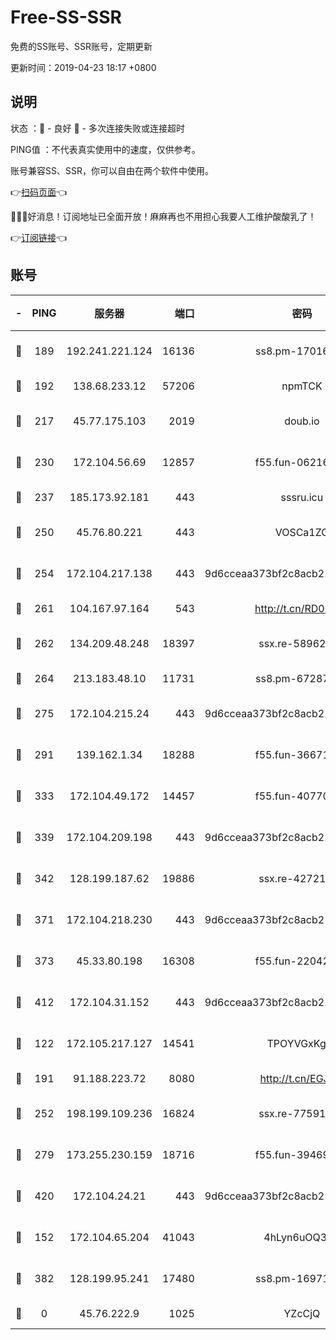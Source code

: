 # Free-SS-SSR

免费的SS账号、SSR账号，定期更新

更新时间：2019-04-23 18:17 +0800

## 说明

状态     ：🙂 - 良好 🙁 - 多次连接失败或连接超时

PING值   ：不代表真实使用中的速度，仅供参考。

账号兼容SS、SSR，你可以自由在两个软件中使用。

👉[扫码页面](https://liesauer.github.io/Free-SS-SSR/)👈

🎉🎉🎉好消息！订阅地址已全面开放！麻麻再也不用担心我要人工维护酸酸乳了！

👉[订阅链接](https://www.liesauer.net/yogurt/subscribe?ACCESS_TOKEN=DAYxR3mMaZAsaqUb)👈

## 账号

|-|PING|服务器|端口|密码|加密方式|区域|
|:----:|:----:|:-----:|-----:|:----:|:----:|:----:|
|🙂|189|192.241.221.124|16136|ss8.pm-17016090|aes-256-cfb|US|
|🙂|192|138.68.233.12|57206|npmTCK|rc4-md5|US|
|🙂|217|45.77.175.103|2019|doub.io|aes-128-ctr|SG|
|🙂|230|172.104.56.69|12857|f55.fun-06216036|aes-256-cfb|SG|
|🙂|237|185.173.92.181|443|sssru.icu|rc4-md5|RU|
|🙂|250|45.76.80.221|443|VOSCa1ZG|aes-256-cfb|DE|
|🙂|254|172.104.217.138|443|9d6cceaa373bf2c8acb22e60b6a58be6|aes-256-cfb|US|
|🙂|261|104.167.97.164|543|http://t.cn/RD0D7sx|rc4-md5|CA|
|🙂|262|134.209.48.248|18397|ssx.re-58962936|aes-256-cfb|US|
|🙂|264|213.183.48.10|11731|ss8.pm-67287646|rc4-md5|RU|
|🙂|275|172.104.215.24|443|9d6cceaa373bf2c8acb22e60b6a58be6|aes-256-cfb|US|
|🙂|291|139.162.1.34|18288|f55.fun-36671353|aes-256-cfb|SG|
|🙂|333|172.104.49.172|14457|f55.fun-40770290|aes-256-cfb|SG|
|🙂|339|172.104.209.198|443|9d6cceaa373bf2c8acb22e60b6a58be6|aes-256-cfb|US|
|🙂|342|128.199.187.62|19886|ssx.re-42721039|aes-256-cfb|SG|
|🙂|371|172.104.218.230|443|9d6cceaa373bf2c8acb22e60b6a58be6|aes-256-cfb|US|
|🙂|373|45.33.80.198|16308|f55.fun-22042256|aes-256-cfb|US|
|🙂|412|172.104.31.152|443|9d6cceaa373bf2c8acb22e60b6a58be6|aes-256-cfb|US|
|🙂|122|172.105.217.127|14541|TPOYVGxKglpi|aes-256-cfb|JP|
|🙂|191|91.188.223.72|8080|http://t.cn/EGJIyrl|rc4-md5|RU|
|🙂|252|198.199.109.236|16824|ssx.re-77591360|aes-256-cfb|US|
|🙂|279|173.255.230.159|18716|f55.fun-39469519|aes-256-cfb|US|
|🙂|420|172.104.24.21|443|9d6cceaa373bf2c8acb22e60b6a58be6|aes-256-cfb|US|
|🙁|152|172.104.65.204|41043|4hLyn6uOQ3hU|aes-256-cfb|JP|
|🙁|382|128.199.95.241|17480|ss8.pm-16971643|aes-256-cfb|SG|
|🙁|0|45.76.222.9|1025|YZcCjQ|rc4-md5|JP|
